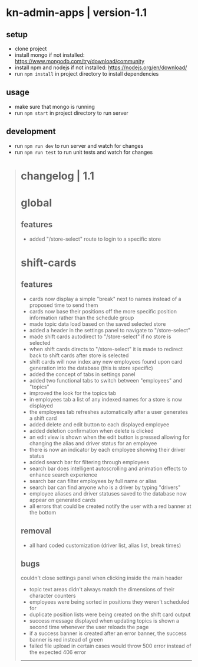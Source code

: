 # kn-admin-apps | version-1.1

## setup 
- clone project
- install mongo if not installed:   https://www.mongodb.com/try/download/community
- install npm and nodejs if not installed:   https://nodejs.org/en/download/
- run `npm install` in project directory to install dependencies

## usage
* make sure that mongo is running
* run `npm start` in project directory to run server

## development
* run `npm run dev` to run server and watch for changes
* run `npm run test` to run unit tests and watch for changes

> # changelog | 1.1
> 
> # global
> 
> ## features
> 
> - added "/store-select" route to login to a specific store
> 
> # shift-cards
> 
> ## features
> 
> - cards now display a simple "break" next to names instead of a proposed time to send them
> - cards now base their positions off the more specific position information rather than the schedule group
> - made topic data load based on the saved selected store
> - added a header in the settings panel to navigate to "/store-select"
> - made shift cards autodirect to "/store-select" if no store is selected
> - when shift cards directs to "/store-select" it is made to redirect back to shift cards after store is selected
> - shift cards will now index any new employees found upon card generation into the database (this is store specific)
> - added the concept of tabs in settings panel
> - added two functional tabs to switch between "employees" and "topics"
> - improved the look for the topics tab
> - in employees tab a list of any indexed names for a store is now displayed
> - the employees tab refreshes automatically after a user generates a shift card
> - added delete and edit button to each displayed employee
> - added deletion confirmation when delete is clicked
> - an edit view is shown when the edit button is pressed allowing for changing the alias and driver status for an employee
> - there is now an indicator by each employee showing their driver status
> - added search bar for filtering through employees
> - search bar does intelligent autoscrolling and animation effects to enhance search experience
> - search bar can filter employees by full name or alias
> - search bar can find anyone who is a driver by typing "drivers"
> - employee aliases and driver statuses saved to the database now appear on generated cards
> - all errors that could be created notify the user with a red banner at the bottom
> 
> ## removal
> 
> - all hard coded customization (driver list, alias list, break times)
> 
> ## bugs 
> 
> couldn't close settings panel when clicking inside the main header
> - topic text areas didn't always match the dimensions of their character counters
> - employees were being sorted in positions they weren't scheduled for
> - duplicate position lists were being created on the shift card output
> - success message displayed when updating topics is shown a second time whenever the user reloads the page
> - if a success banner is created after an error banner, the success banner is red instead of green
> - failed file upload in certain cases would throw 500 error instead of the expected 406 error
> ___

